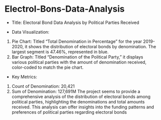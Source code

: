 # Electrol-Bons-Data-Analysis
* Title: Electoral Bond Data Analysis by Political Parties Received
- Data Visualization:
1) Pie Chart: Titled “Total Denomination in Percentage” for the year 2019-2020, it shows the distribution of electoral bonds by denomination. The largest segment is 47.46%, represented in blue.
2) Bar Graph: Titled “Denomination of the Political Party,” it displays various political parties with the amount of denomination received, color-coded to match the pie chart.
- Key Metrics:
1) Count of Denomination: 20,421
2) Sum of Denomination: 127,691M
The project seems to provide a comprehensive analysis of the distribution of electoral bonds among political parties, highlighting the denominations and total amounts received. This analysis can offer insights into the funding patterns and preferences of political parties regarding electoral bonds

